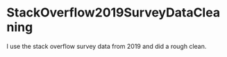 # StackOverflow2019SurveyDataCleaning
I use the stack overflow survey data from 2019 and did a rough clean.
